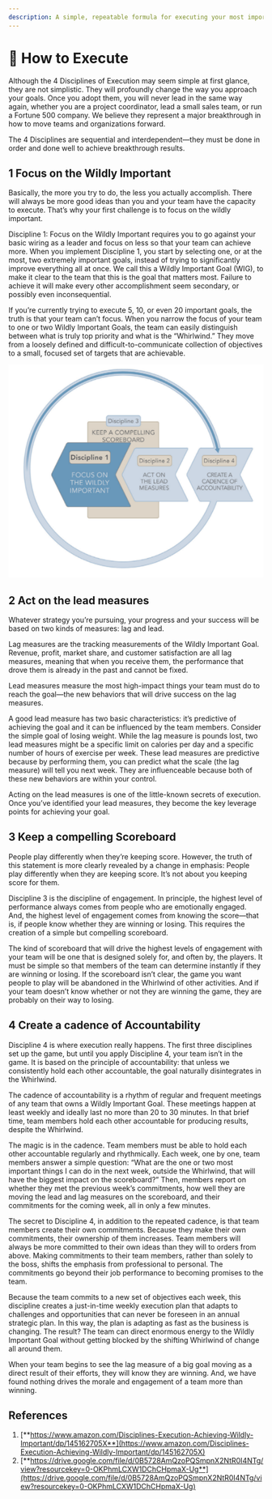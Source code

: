 ```yaml
---
description: A simple, repeatable formula for executing your most important priorities
---
```


# 🚀 How to Execute

Although the 4 Disciplines of Execution may seem simple at first glance, they are not simplistic. They will profoundly change the way you approach your goals. Once you adopt them, you will never lead in the same way again, whether you are a project coordinator, lead a small sales team, or run a Fortune 500 company. We believe they represent a major breakthrough in how to move teams and organizations forward.

The 4 Disciplines are sequential and interdependent—they must be done in order and done well to achieve breakthrough results.

## 1 Focus on the Wildly Important

Basically, the more you try to do, the less you actually accomplish. There will always be more good ideas than you and your team have the capacity to execute. That’s why your first challenge is to focus on the wildly important.

Discipline 1: Focus on the Wildly Important requires you to go against your basic wiring as a leader and focus on less so that your team can achieve more. When you implement Discipline 1, you start by selecting one, or at the most, two extremely important goals, instead of trying to significantly improve everything all at once. We call this a Wildly Important Goal (WIG), to make it clear to the team that this is the goal that matters most. Failure to achieve it will make every other accomplishment seem secondary, or possibly even inconsequential.

If you’re currently trying to execute 5, 10, or even 20 important goals, the truth is that your team can’t focus. When you narrow the focus of your team to one or two Wildly Important Goals, the team can easily distinguish between what is truly top priority and what is the “Whirlwind.” They move from a loosely defined and difficult-to-communicate collection of objectives to a small, focused set of targets that are achievable.

![](../../.gitbook/assets/image.png)

## 2 Act on the lead measures

Whatever strategy you’re pursuing, your progress and your success will be based on two kinds of measures: lag and lead.

Lag measures are the tracking measurements of the Wildly Important Goal. Revenue, profit, market share, and customer satisfaction are all lag measures, meaning that when you receive them, the performance that drove them is already in the past and cannot be fixed.

Lead measures measure the most high-impact things your team must do to reach the goal—the new behaviors that will drive success on the lag measures.

A good lead measure has two basic characteristics: it’s predictive of achieving the goal and it can be influenced by the team members. Consider the simple goal of losing weight. While the lag measure is pounds lost, two lead measures might be a specific limit on calories per day and a specific number of hours of exercise per week. These lead measures are predictive because by performing them, you can predict what the scale (the lag measure) will tell you next week. They are influenceable because both of these new behaviors are within your control.

Acting on the lead measures is one of the little-known secrets of execution. Once you’ve identified your lead measures, they become the key leverage points for achieving your goal.

## 3 Keep a compelling Scoreboard

People play differently when they’re keeping score. However, the truth of this statement is more clearly revealed by a change in emphasis: People play differently when they are keeping score. It’s not about you keeping score for them.

Discipline 3 is the discipline of engagement. In principle, the highest level of performance always comes from people who are emotionally engaged. And, the highest level of engagement comes from knowing the score—that is, if people know whether they are winning or losing. This requires the creation of a simple but compelling scoreboard.

The kind of scoreboard that will drive the highest levels of engagement with your team will be one that is designed solely for, and often by, the players. It must be simple so that members of the team can determine instantly if they are winning or losing. If the scoreboard isn’t clear, the game you want people to play will be abandoned in the Whirlwind of other activities. And if your team doesn’t know whether or not they are winning the game, they are probably on their way to losing.

## 4 Create a cadence of Accountability

Discipline 4 is where execution really happens. The first three disciplines set up the game, but until you apply Discipline 4, your team isn’t in the game. It is based on the principle of accountability: that unless we consistently hold each other accountable, the goal naturally disintegrates in the Whirlwind.

The cadence of accountability is a rhythm of regular and frequent meetings of any team that owns a Wildly Important Goal. These meetings happen at least weekly and ideally last no more than 20 to 30 minutes. In that brief time, team members hold each other accountable for producing results, despite the Whirlwind.

The magic is in the cadence. Team members must be able to hold each other accountable regularly and rhythmically. Each week, one by one, team members answer a simple question: “What are the one or two most important things I can do in the next week, outside the Whirlwind, that will have the biggest impact on the scoreboard?” Then, members report on whether they met the previous week’s commitments, how well they are moving the lead and lag measures on the scoreboard, and their commitments for the coming week, all in only a few minutes.

The secret to Discipline 4, in addition to the repeated cadence, is that team members create their own commitments. Because they make their own commitments, their ownership of them increases. Team members will always be more committed to their own ideas than they will to orders from above. Making commitments to their team members, rather than solely to the boss, shifts the emphasis from professional to personal. The commitments go beyond their job performance to becoming promises to the team.

Because the team commits to a new set of objectives each week, this discipline creates a just-in-time weekly execution plan that adapts to challenges and opportunities that can never be foreseen in an annual strategic plan. In this way, the plan is adapting as fast as the business is changing. The result? The team can direct enormous energy to the Wildly Important Goal without getting blocked by the shifting Whirlwind of change all around them.

When your team begins to see the lag measure of a big goal moving as a direct result of their efforts, they will know they are winning. And, we have found nothing drives the morale and engagement of a team more than winning.

## **References**

1. [**https://www.amazon.com/Disciplines-Execution-Achieving-Wildly-Important/dp/145162705X**](https://www.amazon.com/Disciplines-Execution-Achieving-Wildly-Important/dp/145162705X)
2. [**https://drive.google.com/file/d/0B5728AmQzoPQSmpnX2NtR0I4NTg/view?resourcekey=0-OKPhmLCXW1DChCHpmaX-Ug**](https://drive.google.com/file/d/0B5728AmQzoPQSmpnX2NtR0I4NTg/view?resourcekey=0-OKPhmLCXW1DChCHpmaX-Ug)
